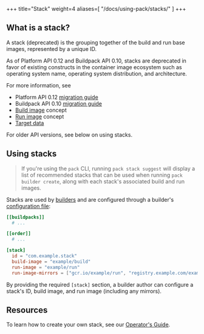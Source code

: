 +++
title="Stack"
weight=4
aliases=[
    "/docs/using-pack/stacks/"
]
+++

## What is a stack?

A stack (deprecated) is the grouping together of the build and run base images, represented by a unique ID.

As of Platform API 0.12 and Buildpack API 0.10, stacks are deprecated in favor of existing constructs in the container image ecosystem such as operating system name, operating system distribution, and architecture.

For more information, see
* Platform API 0.12 [migration guide](/docs/reference/spec/migration/platform-api-0.11-0.12/)
* Buildpack API 0.10 [migration guide](/docs/reference/spec/migration/buildpack-api-0.9-0.10/)
* [Build image](/docs/concepts/components/base-images/build/) concept
* [Run image](/docs/concepts/components/base-images/run/) concept
* [Target data](/docs/concepts/components/targets/)

For older API versions, see below on using stacks.

<!--more-->

## Using stacks

> If you're using the `pack` CLI, running `pack stack suggest` will display a list of recommended
stacks that can be used when running `pack builder create`, along with each stack's associated build and run images.

Stacks are used by [builders][builder] and are configured through a builder's
[configuration file](/docs/reference/config/builder-config/):

```toml
[[buildpacks]]
  # ...

[[order]]
  # ...

[stack]
  id = "com.example.stack"
  build-image = "example/build"
  run-image = "example/run"
  run-image-mirrors = ["gcr.io/example/run", "registry.example.com/example/run"]
```

By providing the required `[stack]` section, a builder author can configure a stack's ID, build image, and run image
(including any mirrors).

## Resources

To learn how to create your own stack, see our [Operator's Guide][operator-guide].

[operator-guide]: /docs/for-platform-operators/
[builder]: /docs/concepts/components/builder/
[buildpack]: /docs/concepts/components/buildpack/
[lifecycle]: /docs/concepts/components/lifecycle/
